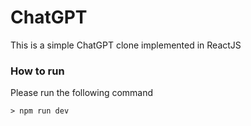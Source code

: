 # ChatGPT
This is a simple ChatGPT clone implemented in ReactJS

### How to run

Please run the following command
```
> npm run dev
```
